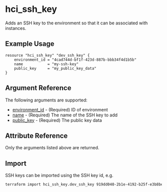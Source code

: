 # hci_ssh_key

Adds an SSH key to the environment so that it can be associated with instances.

## Example Usage

```hcl
resource "hci_ssh_key" "dev_ssh_key" {
    environment_id = "4cad744d-bf1f-423d-887b-bbb34f4d1b5b"
    name           = "my-ssh-key"
    public_key     = "my_public_key_data"
}
```

## Argument Reference

The following arguments are supported:

- [environment_id](#environment_id) - (Required) ID of environment
- [name](#name) - (Required) The name of the SSH key to add
- [public_key](#public_key) - (Required) The public key data

## Attribute Reference

Only the arguments listed above are returned.

## Import

SSH keys can be imported using the SSH key id, e.g.

```bash
terraform import hci_ssh_key.dev_ssh_key 919dd040-2b1e-4192-b25f-e3b8beca96e1
```
